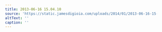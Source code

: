 ```yaml
---
title: 2013-06-16 15.04.10
source: 'https://static.jamesdigioia.com/uploads/2014/01/2013-06-16-15-04-10-scaled.jpg'
altText: ''
caption: ''
---
```


